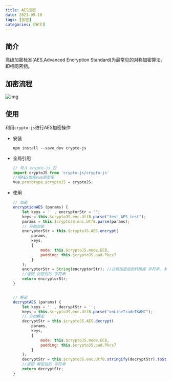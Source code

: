 ```yaml
---
title: AES加密
date: 2021-09-10
tags: [加密]
categories: [安全]
---
```


## 简介

高级加密标准(AES,Advanced Encryption Standard)为最常见的对称加密算法，即相同密钥。

## 加密流程

![img](/images/AES加密.png)

## 使用

利用`crypto-js`进行AES加密操作

* 安装

  ```shell
  npm install --save_dev crypto-js
  ```

* 全局引用

  ```js
  // 导入 crypto-js 包 
  import cryptoJS from 'crypto-js/crypto-js'
  //把AES加密vue原型里
  Vue.prototype.$cryptoJS = cryptoJS;
  ```
<!-- more -->
* 使用

  ```js
  // 加密
  encryptionAES (params) {
      let keys = '' , encryptorStr = '';
      keys = this.$cryptoJS.enc.Utf8.parse("test_AES_test");
      params = this.$cryptoJS.enc.Utf8.parse(params);
      // 开始加密
      encryptorStr = this.$cryptoJS.AES.encrypt(
          params, 
          keys, 
          { 
              mode: this.$cryptoJS.mode.ECB, 
              padding: this.$cryptoJS.pad.Pkcs7
          }
      );
      encryptorStr = String(encryptorStr); //之将加密后的转换成 字符串, 解密成功
      //返回 加密后的 字符串
      return encryptorStr;
  }
  
  
  // 解密
  decryptAES (params) { 
      let keys = '' , decryptStr = '';
      keys = this.$cryptoJS.enc.Utf8.parse("onLineTradeTKAMC");
      // 开始解密
      decryptStr = this.$cryptoJS.AES.decrypt(
          params, 
          keys, 
          {
              mode: this.$cryptoJS.mode.ECB,
              padding: this.$cryptoJS.pad.Pkcs7
          }
      );
      decryptStr = this.$cryptoJS.enc.Utf8.stringify(decryptStr).toString();
      //返回 解密后的 字符串
      return decryptStr;
  }
  ```



